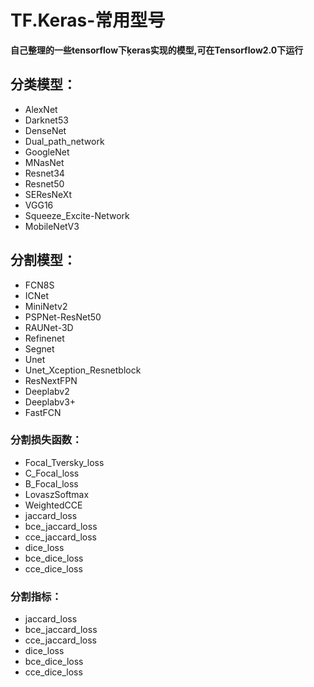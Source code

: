 # TF.Keras-常用型号

__自己整理的一些tensorflow下ķeras实现的模型,可在Tensorflow2.0下运行__

## 分类模型：
* AlexNet
* Darknet53
* DenseNet
* Dual_path_network
* GoogleNet
* MNasNet
* Resnet34
* Resnet50
* SEResNeXt
* VGG16
* Squeeze_Excite-Network
* MobileNetV3

## 分割模型：
* FCN8S
* ICNet
* MiniNetv2
* PSPNet-ResNet50
* RAUNet-3D
* Refinenet
* Segnet
* Unet
* Unet_Xception_Resnetblock
* ResNextFPN
* Deeplabv2
* Deeplabv3+
* FastFCN

### 分割损失函数：
* Focal_Tversky_loss
* C_Focal_loss
* B_Focal_loss
* LovaszSoftmax
* WeightedCCE
* jaccard_loss
* bce_jaccard_loss
* cce_jaccard_loss
* dice_loss
* bce_dice_loss
* cce_dice_loss

### 分割指标：
* jaccard_loss
* bce_jaccard_loss
* cce_jaccard_loss
* dice_loss
* bce_dice_loss
* cce_dice_loss
